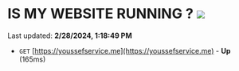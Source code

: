 # IS MY WEBSITE RUNNING ? [![](https://img.shields.io/static/v1?label=Sponsor&message=%E2%9D%A4&logo=GitHub&color=%23fe8e86)](https://github.com/sponsors/<username>)

Last updated: **2/28/2024, 1:18:49 PM**

- `GET` [https://youssefservice.me](https://youssefservice.me) - **Up** (165ms)
